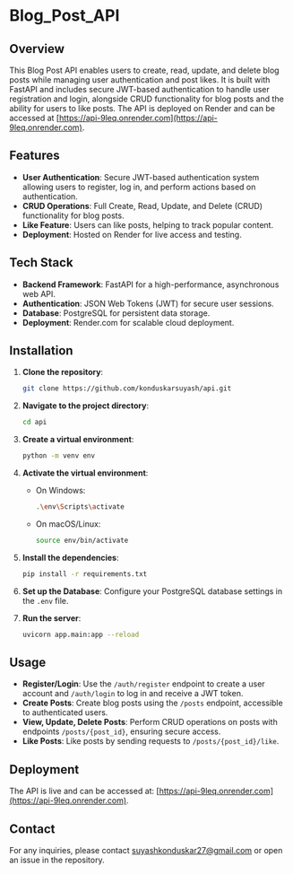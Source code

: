 # Blog_Post_API

## Overview

This Blog Post API enables users to create, read, update, and delete blog posts while managing user authentication and post likes. It is built with FastAPI and includes secure JWT-based authentication to handle user registration and login, alongside CRUD functionality for blog posts and the ability for users to like posts. The API is deployed on Render and can be accessed at [https://api-9leq.onrender.com](https://api-9leq.onrender.com).

## Features

- **User Authentication**: Secure JWT-based authentication system allowing users to register, log in, and perform actions based on authentication.
- **CRUD Operations**: Full Create, Read, Update, and Delete (CRUD) functionality for blog posts.
- **Like Feature**: Users can like posts, helping to track popular content.
- **Deployment**: Hosted on Render for live access and testing.

## Tech Stack

- **Backend Framework**: FastAPI for a high-performance, asynchronous web API.
- **Authentication**: JSON Web Tokens (JWT) for secure user sessions.
- **Database**: PostgreSQL for persistent data storage.
- **Deployment**: Render.com for scalable cloud deployment.

## Installation

1. **Clone the repository**:
    ```bash
    git clone https://github.com/konduskarsuyash/api.git
    ```
2. **Navigate to the project directory**:
    ```bash
    cd api
    ```
3. **Create a virtual environment**:
    ```bash
    python -m venv env
    ```
4. **Activate the virtual environment**:
    - On Windows:
        ```bash
        .\env\Scripts\activate
        ```
    - On macOS/Linux:
        ```bash
        source env/bin/activate
        ```
5. **Install the dependencies**:
    ```bash
    pip install -r requirements.txt
    ```
6. **Set up the Database**:
    Configure your PostgreSQL database settings in the `.env` file.

7. **Run the server**:
    ```bash
    uvicorn app.main:app --reload
    ```

## Usage

- **Register/Login**: Use the `/auth/register` endpoint to create a user account and `/auth/login` to log in and receive a JWT token.
- **Create Posts**: Create blog posts using the `/posts` endpoint, accessible to authenticated users.
- **View, Update, Delete Posts**: Perform CRUD operations on posts with endpoints `/posts/{post_id}`, ensuring secure access.
- **Like Posts**: Like posts by sending requests to `/posts/{post_id}/like`.

## Deployment

The API is live and can be accessed at: [https://api-9leq.onrender.com](https://api-9leq.onrender.com).

## Contact

For any inquiries, please contact suyashkonduskar27@gmail.com or open an issue in the repository.
